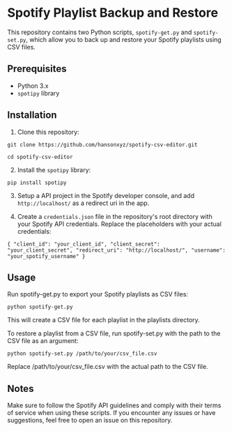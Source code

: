# Spotify Playlist Backup and Restore

This repository contains two Python scripts, `spotify-get.py` and `spotify-set.py`, which allow you to back up and restore your Spotify playlists using CSV files.

## Prerequisites

- Python 3.x
- `spotipy` library

## Installation

1. Clone this repository:

`git clone https://github.com/hansonxyz/spotify-csv-editor.git`

`cd spotify-csv-editor`

2. Install the `spotipy` library:

`pip install spotipy`

3. Setup a API project in the Spotify developer console, and add `http://localhost/` as a redirect uri in the app.

4. Create a `credentials.json` file in the repository's root directory with your Spotify API credentials.  Replace the placeholders with your actual credentials:

`
{
  "client_id": "your_client_id",
  "client_secret": "your_client_secret",
  "redirect_uri": "http://localhost/",
  "username": "your_spotify_username"
}
`

## Usage

Run spotify-get.py to export your Spotify playlists as CSV files:

`python spotify-get.py`

This will create a CSV file for each playlist in the playlists directory.

To restore a playlist from a CSV file, run spotify-set.py with the path to the CSV file as an argument:

`python spotify-set.py /path/to/your/csv_file.csv`

Replace /path/to/your/csv_file.csv with the actual path to the CSV file.

## Notes

Make sure to follow the Spotify API guidelines and comply with their terms of service when using these scripts.  If you encounter any issues or have suggestions, feel free to open an issue on this repository.
